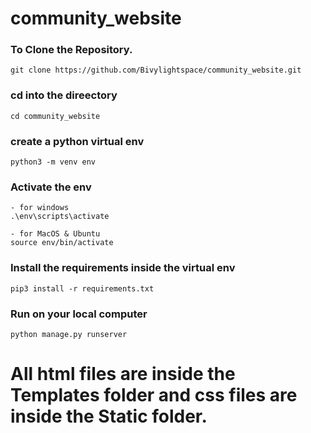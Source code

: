 # community_website


### To Clone the Repository.
```
git clone https://github.com/Bivylightspace/community_website.git

```

### cd into the direectory
```
cd community_website

```

### create a python virtual env
```
python3 -m venv env
```

### Activate the env
```
- for windows
.\env\scripts\activate

- for MacOS & Ubuntu
source env/bin/activate

```

### Install the requirements inside the virtual env
```
pip3 install -r requirements.txt
```

### Run on your local computer
```
python manage.py runserver
```



# All html files are inside the Templates folder and css files are inside the Static folder.